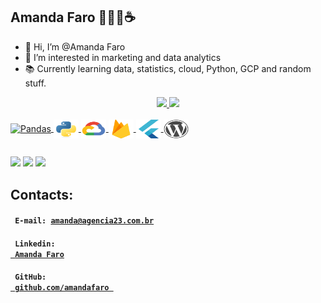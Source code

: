 ## Amanda Faro 👩🏻‍💻☕ 

- 👋 Hi, I’m @Amanda Faro
- 👀 I’m interested in marketing and data analytics
- 📚 Currently learning data, statistics, cloud, Python, GCP and random stuff.

<div align="center">
  <a href="https://github.com/amandafaro/amandafaro">
  <img height="180em" src="https://github-readme-stats-sigma-five.vercel.app/api?username=amandafaro&show_icons=true&theme=algolia" />
  <img height="180em" src="https://github-readme-stats-sigma-five.vercel.app/api/top-langs/?username=amandafaro&show_icons=true&theme=algolia" />
</div>
  
<div style="display: inline_block"><br>
  <img align="center" alt="Pandas" height="30" width="40" src="https://cdn.jsdelivr.net/gh/devicons/devicon/icons/pandas/pandas-original-wordmark.svg">
  <img align="center" alt="Python" height="30" width="40" src="https://raw.githubusercontent.com/devicons/devicon/master/icons/python/python-original.svg">
  <img align="center" alt="Google Cloud" height="30" width="40" src="https://raw.githubusercontent.com/devicons/devicon/master/icons/googlecloud/googlecloud-original.svg">
  <img align="center" alt="Rafa-Python" height="30" width="40" src="https://raw.githubusercontent.com/devicons/devicon/master/icons/firebase/firebase-original.svg">
  <img align="center" alt="Rafa-Python" height="30" width="40" src="https://raw.githubusercontent.com/devicons/devicon/master/icons/flutter/flutter-original.svg">
  <img align="center" alt="Rafa-Python" height="30" width="40" src="https://raw.githubusercontent.com/devicons/devicon/master/icons/wordpress/wordpress-plain.svg">
</div>

##

<div> 
  <a href="https://www.instagram.com/amanda.faro/" target="_blank"><img src="https://img.shields.io/badge/-Instagram-%23E4405F?style=for-the-badge&logo=instagram&logoColor=white" target="_blank"></a>
  <a href = "mailto:amanda@agencia23.com.br"><img src="https://img.shields.io/badge/-Gmail-%23333?style=for-the-badge&logo=gmail&logoColor=white" target="_blank"></a>
  <a href="linkedin.com/in/amandafaro" target="_blank"><img src="https://img.shields.io/badge/-LinkedIn-%230077B5?style=for-the-badge&logo=linkedin&logoColor=white" target="_blank"></a>
</div>

##

## Contacts: 

#### <code> E-mail: amanda@agencia23.com.br </code> 
#### <code> Linkedin: <a href="https://linkedin.com/in/amandafaro/"> Amanda Faro</a> </code>
#### <code> GitHub: <a href="https://github.com/amandafaro"> github.com/amandafaro </a> </code>

##

<!--p align="left"> <img src="https://komarev.com/ghpvc/?username=Manoel" alt="argentinaluiz" /> </p -->
<!---
Amanda Faro/Amanda Faro is a ✨ special ✨ repository because its `README.md` (this file) appears on your GitHub profile.
You can click the Preview link to take a look at your changes.
--->
